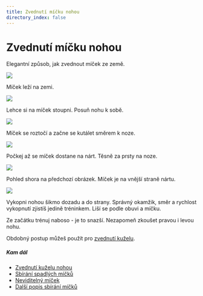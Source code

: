 ```yaml
---
title: Zvednutí míčku nohou
directory_index: false
---
```


# Zvednutí míčku nohou

Elegantní způsob, jak zvednout míček ze země.

![](/img/k/kickupa.png)

Míček leží na zemi.

![](/img/k/kickupb.png)

Lehce si na míček stoupni. Posuň nohu k sobě.

![](/img/k/kickupc.png)

Míček se roztočí a začne se kutálet směrem k noze.

![](/img/k/kickupd.png)

Počkej až se míček dostane na nárt. Těsně za prsty na noze.

![](/img/k/kickupe.png)

Pohled shora na předchozí obrázek. Míček je na vnější straně nártu.

![](/img/k/kickupf.png)

Vykopni nohou šikmo dozadu a do strany. Správný okamžik, směr a rychlost vykopnutí zjistíš jedině tréninkem. Liší se podle obuvi a míčku.

Ze začátku trénuj naboso - je to snazší. Nezapomeň zkoušet pravou i levou nohu.

Obdobný postup můžeš použít pro [zvednutí kuželu](/kuzely/kickup.html "Zvednutí kuželu nohou.").

##### Kam dál

- [Zvednutí kuželu nohou](/kuzely/kickup.html "Neustálé shýbání pro spadlé kužely se stane minulostí")
- [Sbírání spadlých míčků](/micky/sbirani.html "Když ti spadne míček, nepřestávej žonglovat")
- [Neviditelný míček](/micky/3/neviditelny.html "Neviditelný míček nahrazuje obyčejný míček")
- [Další popis sbírání míčků](/micky/nohy.html "Když ti spadne míček, použij nohy")

